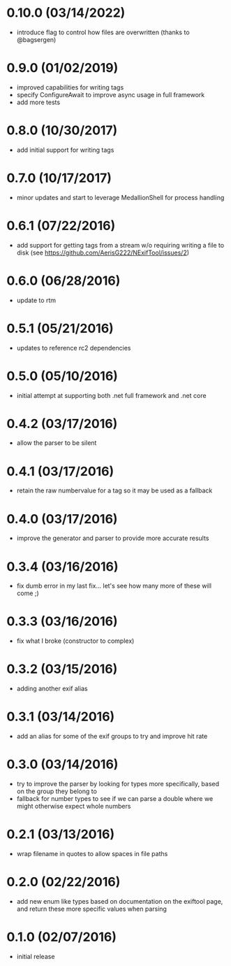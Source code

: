 # 0.10.0 (03/14/2022)

- introduce flag to control how files are overwritten (thanks to @bagsergen)

# 0.9.0 (01/02/2019)

- improved capabilities for writing tags
- specify ConfigureAwait to improve async usage in full framework
- add more tests

# 0.8.0 (10/30/2017)

- add initial support for writing tags

# 0.7.0 (10/17/2017)

- minor updates and start to leverage MedallionShell for process handling

# 0.6.1 (07/22/2016)

- add support for getting tags from a stream w/o requiring writing a file to disk (see https://github.com/AerisG222/NExifTool/issues/2)

# 0.6.0 (06/28/2016)

- update to rtm

# 0.5.1 (05/21/2016)

- updates to reference rc2 dependencies

# 0.5.0 (05/10/2016)

- initial attempt at supporting both .net full framework and .net core

# 0.4.2 (03/17/2016)

- allow the parser to be silent

# 0.4.1 (03/17/2016)

- retain the raw numbervalue for a tag so it may be used as a fallback

# 0.4.0 (03/17/2016)

- improve the generator and parser to provide more accurate results

# 0.3.4 (03/16/2016)

- fix dumb error in my last fix... let's see how many more of these will come ;)

# 0.3.3 (03/16/2016)

- fix what I broke (constructor to complex)

# 0.3.2 (03/15/2016)

- adding another exif alias

# 0.3.1 (03/14/2016)

- add an alias for some of the exif groups to try and improve hit rate

# 0.3.0 (03/14/2016)

- try to improve the parser by looking for types more specifically, based on the group they belong to
- fallback for number types to see if we can parse a double where we might otherwise expect whole numbers

# 0.2.1 (03/13/2016)

- wrap filename in quotes to allow spaces in file paths

# 0.2.0 (02/22/2016)

- add new enum like types based on documentation on the exiftool page, and return these more specific values when parsing

# 0.1.0 (02/07/2016)

- initial release
